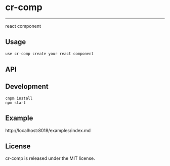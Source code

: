 # cr-comp
---

react component


## Usage

```jsx
use cr-comp create your react component
```

## API

## Development

```
cnpm install
npm start
```

## Example

http://localhost:8018/examples/index.md



## License

cr-comp is released under the MIT license.
